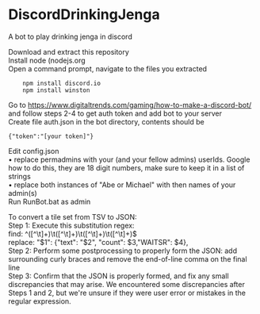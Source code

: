 # DiscordDrinkingJenga
A bot to play drinking jenga in discord

Download and extract this repository  
Install node (nodejs.org  
Open a command prompt, navigate to the files you extracted  
```
    npm install discord.io
    npm install winston
```
Go to https://www.digitaltrends.com/gaming/how-to-make-a-discord-bot/ and follow steps 2-4 to get auth token and add bot to your server  
Create file auth.json in the bot directory, contents should be   

```{"token":"[your token]"}```

Edit config.json  
• replace permadmins with your (and your fellow admins) userIds. Google how to do this, they are 18 digit numbers, make sure to keep it in a list of strings  
• replace both instances of "Abe or Michael" with then names of your admin(s)  
Run RunBot.bat as admin



To convert a tile set from TSV to JSON:  
Step 1: Execute this substitution regex:  
find: ^([^\t]+)\t([^\t]+)\t([^\t]+)\t([^\t]+)$  
replace: "$1": {"text": "$2", "count": $3,"WAITSR": $4},  
Step 2: Perform some postprocessing to properly form the JSON: add surrounding curly braces and remove the end-of-line comma on the final line  
Step 3: Confirm that the JSON is properly formed, and fix any small discrepancies that may arise. We encountered some discrepancies after Steps 1 and 2, but we're unsure if they were user error or mistakes in the regular expression.  


